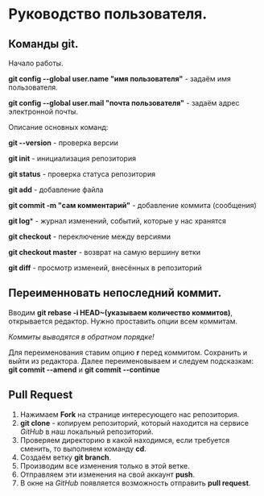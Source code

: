 # Руководство пользователя.
## Команды git.

Начало работы.

**git config --global user.name "имя пользователя"** - задаём имя пользователя.

**git config --global user.mail "почта пользователя"** - задаём адрес электронной почты.

Описание основных команд:

**git --version** - проверка версии

**git init** - инициализация репозитория

**git status** - проверка статуса репозитория

**git add** - добавление файла

**git commit -m "сам комментарий"** - добавление коммита (сообщения)

**git log*** - журнал изменений, событий, которые у нас хранятся

**git checkout** - переключение между версиями

**git checkout master** - возврат на самую вершину ветки

**git diff** - просмотр изменеий, внесённых в репозиторий

## Переименновать непоследний коммит.

Вводим **git rebase -i HEAD~(указываем количество коммитов)**, открывается редактор. Нужно проставить опции всем коммитам.

*Коммиты выводятся в обратном порядке!*

Для переименования ставим опцию **r** перед коммитом. Сохранить и выйти из редактора. Далее переименовываем и следуем подсказкам: **git commit --amend** и **git commit --continue**

## Pull Request 

1. Нажимаем **Fork** на странице интересующего нас репозитория.
2. **git clone** - копируем репозиторий, который находится на сервисе *GitHub*  в наш локальный репозиторий. 
3. Проверяем директорию в какой находимся, если требуется сменить, то выполняем команду **cd**.
4. Создаём ветку **git branch**.
5. Производим все изменения только в этой ветке.
6. Отправляем эти изменения на свой аккаунт **push**.
7. В окне на *GitHub* появляется возможность отправить **pull request**.